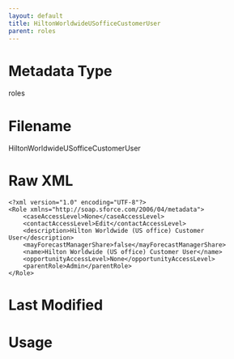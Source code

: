 ```yaml
---
layout: default
title: HiltonWorldwideUSofficeCustomerUser
parent: roles
---
```

# Metadata Type
roles


# Filename 
HiltonWorldwideUSofficeCustomerUser


# Raw XML
```
<?xml version="1.0" encoding="UTF-8"?>
<Role xmlns="http://soap.sforce.com/2006/04/metadata">
    <caseAccessLevel>None</caseAccessLevel>
    <contactAccessLevel>Edit</contactAccessLevel>
    <description>Hilton Worldwide (US office) Customer User</description>
    <mayForecastManagerShare>false</mayForecastManagerShare>
    <name>Hilton Worldwide (US office) Customer User</name>
    <opportunityAccessLevel>None</opportunityAccessLevel>
    <parentRole>Admin</parentRole>
</Role>
```


# Last Modified


# Usage
